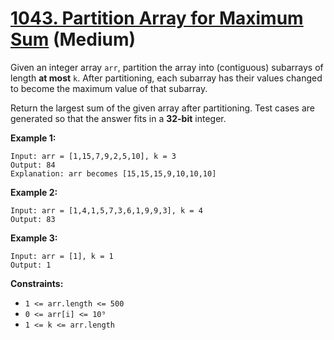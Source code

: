 # [1043. Partition Array for Maximum Sum][link] (Medium)

[link]: https://leetcode.com/problems/partition-array-for-maximum-sum/

Given an integer array `arr`, partition the array into (contiguous) subarrays of length **at most**
`k`. After partitioning, each subarray has their values changed to become the maximum value of that
subarray.

Return the largest sum of the given array after partitioning. Test cases are generated so that the
answer fits in a **32-bit** integer.

**Example 1:**

```
Input: arr = [1,15,7,9,2,5,10], k = 3
Output: 84
Explanation: arr becomes [15,15,15,9,10,10,10]
```

**Example 2:**

```
Input: arr = [1,4,1,5,7,3,6,1,9,9,3], k = 4
Output: 83
```

**Example 3:**

```
Input: arr = [1], k = 1
Output: 1
```

**Constraints:**

- `1 <= arr.length <= 500`
- `0 <= arr[i] <= 10⁹`
- `1 <= k <= arr.length`
